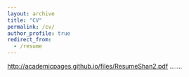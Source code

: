```yaml
---
layout: archive
title: "CV"
permalink: /cv/
author_profile: true
redirect_from:
  - /resume
---
```


http://academicpages.github.io/files/ResumeShan2.pdf
.......
